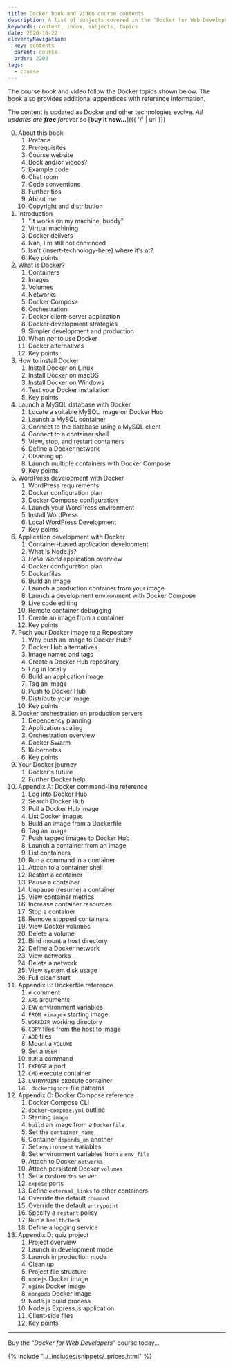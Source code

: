 ```yaml
---
title: Docker book and video course contents
description: A list of subjects covered in the "Docker for Web Developers" book and video course.
keywords: content, index, subjects, topics
date: 2020-10-22
eleventyNavigation:
  key: contents
  parent: course
  order: 2200
tags:
  - course
---
```


The course book and video follow the Docker topics shown below. The book also provides additional appendices with reference information.

The content is updated as Docker and other technologies evolve. *All updates are **free** forever* so [**buy it now&hellip;**]({{ '/' | url }})

<ol start="0" class="courselist">
  <li>About this book
    <ol>
      <li>Preface</li>
      <li>Prerequisites</li>
      <li>Course website</li>
      <li>Book and/or videos?</li>
      <li>Example code</li>
      <li>Chat room</li>
      <li>Code conventions</li>
      <li>Further tips</li>
      <li>About me</li>
      <li>Copyright and distribution</li>
    </ol>
  </li>
  <li>Introduction
    <ol>
      <li>"It works on my machine, buddy"</li>
      <li>Virtual machining</li>
      <li>Docker delivers</li>
      <li>Nah, I'm still not convinced</li>
      <li>Isn't {insert-technology-here} where it's at?</li>
      <li>Key points</li>
    </ol>
  </li>
  <li>What is Docker?
    <ol>
      <li>Containers</li>
      <li>Images</li>
      <li>Volumes</li>
      <li>Networks</li>
      <li>Docker Compose</li>
      <li>Orchestration</li>
      <li>Docker client-server application</li>
      <li>Docker development strategies</li>
      <li>Simpler development and production</li>
      <li>When <em>not</em> to use Docker</li>
      <li>Docker alternatives</li>
      <li>Key points</li>
    </ol>
  </li>
  <li>How to install Docker
    <ol>
      <li>Install Docker on Linux</li>
      <li>Install Docker on macOS</li>
      <li>Install Docker on Windows</li>
      <li>Test your Docker installation</li>
      <li>Key points</li>
    </ol>
  </li>
  <li>Launch a MySQL database with Docker
    <ol>
      <li>Locate a suitable MySQL image on Docker Hub</li>
      <li>Launch a MySQL container</li>
      <li>Connect to the database using a MySQL client</li>
      <li>Connect to a container shell</li>
      <li>View, stop, and restart containers</li>
      <li>Define a Docker network</li>
      <li>Cleaning up</li>
      <li>Launch multiple containers with Docker Compose</li>
      <li>Key points</li>
    </ol>
  </li>
  <li>WordPress development with Docker
    <ol>
      <li>WordPress requirements</li>
      <li>Docker configuration plan</li>
      <li>Docker Compose configuration</li>
      <li>Launch your WordPress environment</li>
      <li>Install WordPress</li>
      <li>Local WordPress Development</li>
      <li>Key points</li>
    </ol>
  </li>
  <li>Application development with Docker
    <ol>
      <li>Container-based application development</li>
      <li>What is Node.js?</li>
      <li><em>Hello World</em> application overview</li>
      <li>Docker configuration plan</li>
      <li>Dockerfiles</li>
      <li>Build an image</li>
      <li>Launch a production container from your image</li>
      <li>Launch a development environment with Docker Compose</li>
      <li>Live code editing</li>
      <li>Remote container debugging</li>
      <li>Create an image from a container</li>
      <li>Key points</li>
    </ol>
  </li>
  <li>Push your Docker image to a Repository
    <ol>
      <li>Why push an image to Docker Hub?</li>
      <li>Docker Hub alternatives</li>
      <li>Image names and tags</li>
      <li>Create a Docker Hub repository</li>
      <li>Log in locally</li>
      <li>Build an application image</li>
      <li>Tag an image</li>
      <li>Push to Docker Hub</li>
      <li>Distribute your image</li>
      <li>Key points</li>
    </ol>
  </li>
  <li>Docker orchestration on production servers
    <ol>
      <li>Dependency planning</li>
      <li>Application scaling</li>
      <li>Orchestration overview</li>
      <li>Docker Swarm</li>
      <li>Kubernetes</li>
    <li>Key points</li>
    </ol>
  </li>
  <li>Your Docker journey
    <ol>
      <li>Docker's future</li>
      <li>Further Docker help</li>
    </ol>
  </li>
  <li>Appendix A: Docker command-line reference
    <ol>
      <li>Log into Docker Hub</li>
      <li>Search Docker Hub</li>
      <li>Pull a Docker Hub image</li>
      <li>List Docker images</li>
      <li>Build an image from a Dockerfile</li>
      <li>Tag an image</li>
      <li>Push tagged images to Docker Hub</li>
      <li>Launch a container from an image</li>
      <li>List containers</li>
      <li>Run a command in a container</li>
      <li>Attach to a container shell</li>
      <li>Restart a container</li>
      <li>Pause a container</li>
      <li>Unpause (resume) a container</li>
      <li>View container metrics</li>
      <li>Increase container resources</li>
      <li>Stop a container</li>
      <li>Remove stopped containers</li>
      <li>View Docker volumes</li>
      <li>Delete a volume</li>
      <li>Bind mount a host directory</li>
      <li>Define a Docker network</li>
      <li>View networks</li>
      <li>Delete a network</li>
      <li>View system disk usage</li>
      <li>Full clean start</li>
    </ol>
  </li>
  <li>Appendix B: Dockerfile reference
    <ol>
      <li><code>#</code> comment</li>
      <li><code>ARG</code> arguments</li>
      <li><code>ENV</code> environment variables</li>
      <li><code>FROM &lt;image&gt;</code> starting image</li>
      <li><code>WORKDIR</code> working directory</li>
      <li><code>COPY</code> files from the host to image</li>
      <li><code>ADD</code> files</li>
      <li>Mount a <code>VOLUME</code></li>
      <li>Set a <code>USER</code></li>
      <li><code>RUN</code> a command</li>
      <li><code>EXPOSE</code> a port</li>
      <li><code>CMD</code> execute container</li>
      <li><code>ENTRYPOINT</code> execute container</li>
      <li><code>.dockerignore</code> file patterns</li>
    </ol>
  </li>
  <li>Appendix C: Docker Compose reference
    <ol>
      <li>Docker Compose CLI</li>
      <li><code>docker-compose.yml</code> outline</li>
      <li>Starting <code>image</code></li>
      <li><code>build</code> an image from a <code>Dockerfile</code></li>
      <li>Set the <code>container_name</code></li>
      <li>Container <code>depends_on</code> another</li>
      <li>Set <code>environment</code> variables</li>
      <li>Set environment variables from a <code>env_file</code></li>
      <li>Attach to Docker <code>networks</code></li>
      <li>Attach persistent Docker <code>volumes</code></li>
      <li>Set a custom <code>dns</code> server</li>
      <li><code>expose</code> ports</li>
      <li>Define <code>external_links</code> to other containers</li>
      <li>Override the default <code>command</code></li>
      <li>Override the default <code>entrypoint</code></li>
      <li>Specify a <code>restart</code> policy</li>
      <li>Run a <code>healthcheck</code></li>
      <li>Define a logging service</li>
    </ol>
  </li>
  <li>Appendix D: quiz project
    <ol>
      <li>Project overview</li>
      <li>Launch in development mode</li>
      <li>Launch in production mode</li>
      <li>Clean up</li>
      <li>Project file structure</li>
      <li><code>nodejs</code> Docker image</li>
      <li><code>nginx</code> Docker image</li>
      <li><code>mongodb</code> Docker image</li>
      <li>Node.js build process</li>
      <li>Node.js Express.js application</li>
      <li>Client-side files</li>
      <li>Key points</li>
    </ol>
  </li>
</ol>

---

Buy the *"Docker for Web Developers"* course today&hellip;

{% include "../_includes/snippets/_prices.html" %}
